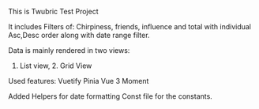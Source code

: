This is Twubric Test Project

It includes Filters of:
Chirpiness, friends, influence and total with individual Asc,Desc order along with date range filter.

Data is mainly rendered in two views:

1. List view, 2. Grid View

Used features:
Vuetify
Pinia
Vue 3
Moment

Added Helpers for date formatting
Const file for the constants.

